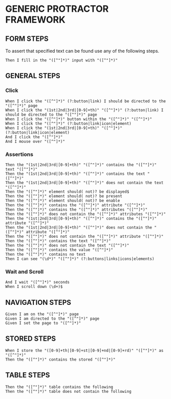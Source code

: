 # GENERIC PROTRACTOR FRAMEWORK #


FORM STEPS
----------

To assert that specified text can be found use any of the following steps.

    Then I fill in the "([^"]*)" input with "([^"]*)"
   
    
GENERAL STEPS
-------------

### Click ###

    When I click the "([^"]*)" (?:button|link) I should be directed to the "([^"]*)" page
    When I click the "(1st|2nd|3rd|[0-9]+th)" "([^"]*)" (?:button|link) I should be directed to the "([^"]*)" page
    When I click the "([^"]*)" button within the "([^"]*)" "([^"]*)"
    When I click the "([^"]*)" (?:button|link|icon|element)
    When I click the "(1st|2nd|3rd|[0-9]+th)" "([^"]*)" (?:button|link|icon|element)
    And I click the "([^"]*)"
    And I mouse over "([^"]*)"
    
### Assertions ###
    
    Then the "(1st|2nd|3rd|[0-9]+th)" "([^"]*)" contains the "([^"]*)" text "([^"]*)"
    Then the "(1st|2nd|3rd|[0-9]+th)" "([^"]*)" contains the text "([^"]*)"
    Then the "(1st|2nd|3rd|[0-9]+th)" "([^"]*)" does not contain the text "([^"]*)"
    Then the "([^"]*)" element should( not)? be displayed$
    Then the "([^"]*)" element should( not)? be present
    Then the "([^"]*)" element should( not)? be enable
    Then the "([^"]*)" contains the "([^"]*)" attribute "([^"]*)"
    Then the "([^"]*)" contains the "([^"]*)" attributes "([^"]*)"
    Then the "([^"]*)" does not contain the "([^"]*)" attributes "([^"]*)"
    Then the "(1st|2nd|3rd|[0-9]+th)" "([^"]*)" contains the "([^"]*)" attribute "([^"]*)"
    Then the "(1st|2nd|3rd|[0-9]+th)" "([^"]*)" does not contain the "([^"]*)" attribute "([^"]*)"
    Then the "([^"]*)" does not contain the "([^"]*)" attribute "([^"]*)"
    Then the "([^"]*)" contains the text "([^"]*)"
    Then the "([^"]*)" does not contain the text "([^"]*)"
    Then the "([^"]*)" contains the value "([^"]*)"
    Then the "([^"]*)" contains no text
    Then I can see "(\d*)" "([^"]*)" (?:buttons|links|icons|elements)
    
### Wait and Scroll ###
    
    And I wait "([^"]*)" seconds
    When I scroll down (\d+)$
    
    
NAVIGATION STEPS
----------------
 
    Given I am on the "([^"]*)" page
    Given I am directed to the "([^"]*)" page
    Given I set the page to "([^"]*)"
    
    
STORED STEPS
------------

    When I store the "([0-9]+th|[0-9]+st|[0-9]+nd|[0-9]+rd)" "([^"]*)" as "([^"]*)"
    Then the "([^"]*)" contains the stored "([^"]*)"
    
    
TABLE STEPS
-----------

    Then the "([^"]*)" table contains the following
    Then the "([^"]*)" table does not contain the following